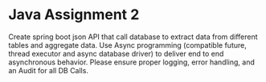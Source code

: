 # Java Assignment 2

Create spring boot json API that call database to extract data from different tables and aggregate data. Use Async programming (compatible future, thread executor and async database driver) to deliver end to end asynchronous behavior. Please ensure proper logging, error handling, and an Audit for all DB Calls.
